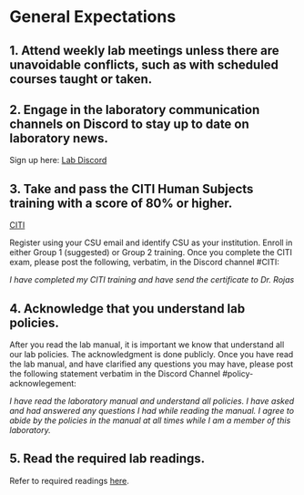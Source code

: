 # General Expectations

## 1. Attend weekly lab meetings unless there are unavoidable conflicts, such as with scheduled courses taught or taken.

## 2. Engage in the laboratory communication channels on Discord to stay up to date on laboratory news.

Sign up here: [Lab Discord](https://discord.gg/GF5WygYQ)

## 3. Take and pass the CITI Human Subjects training with a score of 80% or higher.
[CITI](https://about.citiprogram.org/)

Register using your CSU email and identify CSU as your institution. Enroll in either Group 1 (suggested) or Group 2 training. Once you complete the CITI exam, please post the following, verbatim, in the Discord channel #CITI:

*I have completed my CITI training and have send the certificate to Dr. Rojas*

## 4. Acknowledge that you understand lab policies.

After you read the lab manual, it is important we know that understand all our lab policies. The acknowledgment is done publicly. Once you have read the lab manual, and have clarified any questions you may have, please post the following statement verbatim in the Discord Channel #policy-acknowlegement:

*I have read the laboratory manual and understand all policies. I have asked and had answered any questions I had while reading the manual. I agree to abide by the policies in the manual at all times while I am a member of this laboratory.*

## 5. Read the required lab readings.

Refer to required readings [here](/docs/readings).